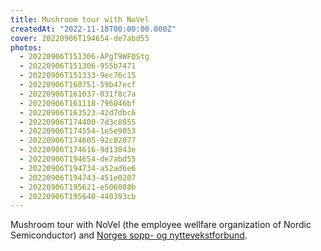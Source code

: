 ```yaml
---
title: Mushroom tour with NoVel
createdAt: "2022-11-18T00:00:00.000Z"
cover: 20220906T194654-de7abd55
photos:
  - 20220906T151306-APgT9WFQStg
  - 20220906T151306-955b7471
  - 20220906T151333-9ec76c15
  - 20220906T160751-59b47ecf
  - 20220906T161037-031f8c7a
  - 20220906T161118-796046bf
  - 20220906T163523-42d7dbc6
  - 20220906T174400-7d3c8055
  - 20220906T174554-1e5e9053
  - 20220906T174605-92c02077
  - 20220906T174616-9d13043e
  - 20220906T194654-de7abd55
  - 20220906T194734-a52ad6e6
  - 20220906T194743-451e0207
  - 20220906T195621-e506088b
  - 20220906T195640-440393cb
---
```


Mushroom tour with NoVel (the employee wellfare organization of Nordic
Semiconductor) and
[Norges sopp- og nyttevekstforbund](https://soppognyttevekster.no/).
